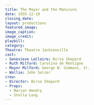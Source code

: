 ```yaml
---
title: The Mayor and the Manicure
date: 1935-12-10
closing_date:
layout: productions
featured_image:
image_caption:
image_credit:
playbill:
category:
Theatre: Theatre Jacksonville
cast:
- Genevieve LeClaire: Birsa Shepard
- Ruth Milford: Carolina de Montigne
- Mayor Milford: George W. Simmons, Jr.
- Wallie: John Salzer
crew:
- Director: Birsa Shepard
- Props:
  - Marion Hendry
  - Stella Long
---
```


